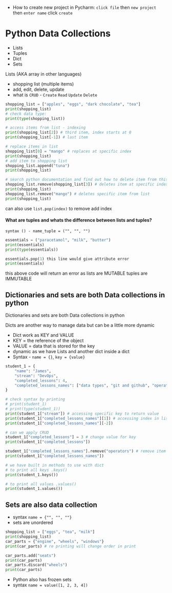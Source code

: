 - How to create new project in Pycharm: `click file` then `new project`
  then `enter name` click `create`

# Python Data Collections
- Lists
- Tuples
- Dict
- Sets

Lists (AKA array in other languages)
- shopping list (multiple items)
- add, edit, delete, update
- what is `CRUD` - `Create` `Read` `Update` `Delete`
```python
shopping_list = ["apples", "eggs", "dark chocolate", "tea"]
print(shopping_list)
# check data type:
print(type(shopping_list))

# access items from list - indexing
print(shopping_list[2]) # third item, index starts at 0
print(shopping_list[-1]) # last item

# replace items in list
shopping_list[0] = "mango" # replaces at specific index
print(shopping_list)
# add item to shopping list
shopping_list.append("tuna")
print(shopping_list)

# search python documentation and find out how to delete item from this list
shopping_list.remove(shopping_list[3]) # deletes item at specific index
print(shopping_list)
shopping_list.remove("mango") # deletes specific item from list
print(shopping_list)
```
can also use `list.pop(index)` to remove add index

#### What are tuples and whats the difference between lists and tuples?
`syntax () - name_tuple = ("", "", "")`

```python
essentials = ("paracetamol", "milk", "butter")
print(essentials)
print(type(essentials))

essentials.pop(1) this line would give attribute error
print(essentials)
```
this above code will return an error as lists are MUTABLE tuples are IMMUTABLE

## Dictionaries and sets are both Data collections in python

Dictionaries and sets are both Data collections in python

Dicts are another way to manage data but can be a little more dynamic
- Dict work as KEY and VALUE
- KEY = the reference of the object
- VALUE = data that is stored for the key
- dynamic as we have Lists and another dict inside a dict
- Syntax - `name = {}`, `key = {value}`
```python
student_1 = {
    "name": "James",
    "stream": "DevOps",
    "completed_lessons": 4,
    "completed_lessons_names": ["data types", "git and github", "operators", "lists and tuples"]
}

# check syntax by printing
# print(student_1)
# print(type(student_1))
print(student_1["stream"]) # accessing specific key to return value
print(student_1["completed_lessons_names"][1]) # accessing index in list value
print(student_1["completed_lessons_names"][-2])

# can we apply CRUD
student_1["completed_lessons"] = 3 # change value for key
print(student_1["completed_lessons"])

student_1["completed_lessons_names"].remove("operators") # remove item from value list
print(student_1["completed_lessons_names"])

# we have built in methods to use with dict
# to print all keys .keys()
print(student_1.keys())

# to print all values .values()
print(student_1.values())
```
## Sets are also data collection
- syntax `name = {"", "", ""}`
- sets are unordered
```python
shopping_list = ["eggs", "tea", "milk"]
print(shopping_list)
car_parts = {"engine", "wheels", "windows"}
print(car_parts) # re printing will change order in print

car_parts.add("seats")
print(car_parts)
car_parts.discard("wheels")
print(car_parts)
```

- Python also has frozen sets
- syntax `name = value([1, 2, 3, 4])`